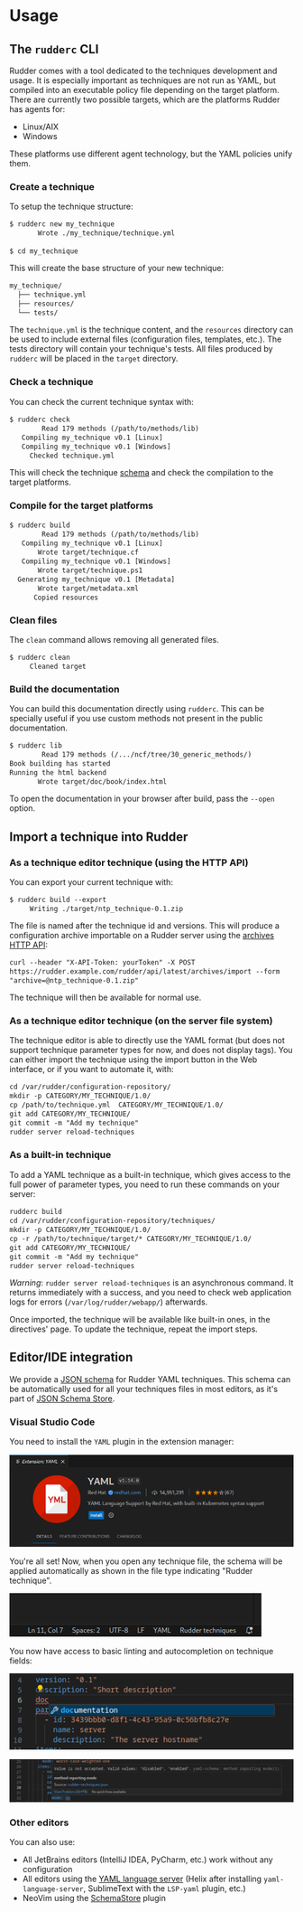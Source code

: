 # Usage

## The `rudderc` CLI

Rudder comes with a tool dedicated to the
techniques development and usage.
It is especially important as techniques are not run as YAML, but compiled into
an executable policy file depending on the target platform.
There are currently two possible targets, which are the platforms Rudder has agents for:

* Linux/AIX
* Windows

These platforms use different agent technology, but the YAML policies
unify them.

### Create a technique

To setup the technique structure:

```shell
$ rudderc new my_technique
       Wrote ./my_technique/technique.yml

$ cd my_technique
```

This will create the base structure of your new technique:

```text
my_technique/
  ├── technique.yml
  ├── resources/
  └── tests/
```

The `technique.yml` is the technique content,
and the `resources` directory can be used to include
external files (configuration files, templates, etc.).
The tests directory will contain your technique's tests.
All files produced by `rudderc` will be placed in the `target`
directory.

### Check a technique

You can check the current technique syntax with:

```shell
$ rudderc check
        Read 179 methods (/path/to/methods/lib)
   Compiling my_technique v0.1 [Linux]
   Compiling my_technique v0.1 [Windows]
     Checked technique.yml
```

This will check the technique [schema](https://raw.githubusercontent.com/Normation/rudder/master/policies/rudderc/src/technique.schema.json) and check the compilation
to the target platforms.

### Compile for the target platforms

```shell
$ rudderc build
        Read 179 methods (/path/to/methods/lib)
   Compiling my_technique v0.1 [Linux]
       Wrote target/technique.cf
   Compiling my_technique v0.1 [Windows]
       Wrote target/technique.ps1
  Generating my_technique v0.1 [Metadata]
       Wrote target/metadata.xml
      Copied resources
```

### Clean files

The `clean` command allows removing all generated files.

```shell
$ rudderc clean
     Cleaned target
```

### Build the documentation

You can build this documentation directly using `rudderc`.
This can be specially useful if you use custom methods not
present in the public documentation.

```shell
$ rudderc lib
        Read 179 methods (/.../ncf/tree/30_generic_methods/)
Book building has started
Running the html backend
       Wrote target/doc/book/index.html
```

To open the documentation in your browser after build, pass the `--open` option.

## Import a technique into Rudder

### As a technique editor technique (using the HTTP API)

You can export your current technique with:

```shell
$ rudderc build --export
     Writing ./target/ntp_technique-0.1.zip
```

The file is named after the technique id and versions.
This will produce a configuration archive importable on a Rudder server using the
[archives HTTP API](https://docs.rudder.io/api/v/18/#tag/Archives/operation/import):

```shell
curl --header "X-API-Token: yourToken" -X POST https://rudder.example.com/rudder/api/latest/archives/import --form "archive=@ntp_technique-0.1.zip"
```

The technique will then be available for normal use.

### As a technique editor technique (on the server file system)

The technique editor is able to directly use the YAML format (but does not support technique parameter types
for now, and does not display tags). You can either import the technique using the import button in the
Web interface, or if you want to automate it, with:

```shell
cd /var/rudder/configuration-repository/
mkdir -p CATEGORY/MY_TECHNIQUE/1.0/
cp /path/to/technique.yml  CATEGORY/MY_TECHNIQUE/1.0/
git add CATEGORY/MY_TECHNIQUE/
git commit -m "Add my technique"
rudder server reload-techniques
```

### As a built-in technique

To add a YAML technique as a built-in technique, which gives access to the full power of
parameter types, you need to run these commands on your server:

```shell
rudderc build
cd /var/rudder/configuration-repository/techniques/
mkdir -p CATEGORY/MY_TECHNIQUE/1.0/
cp -r /path/to/technique/target/* CATEGORY/MY_TECHNIQUE/1.0/
git add CATEGORY/MY_TECHNIQUE/
git commit -m "Add my technique"
rudder server reload-techniques
```

*Warning*: `rudder server reload-techniques` is an asynchronous command.
It returns immediately with a success, and
you need to check web application logs for errors (`/var/log/rudder/webapp/`) afterwards.

Once imported, the technique will be available like built-in ones, in the directives' page.
To update the technique, repeat the import steps.


## Editor/IDE integration

We provide a [JSON schema](https://raw.githubusercontent.com/Normation/rudder/master/policies/rudderc/src/technique.schema.json)
for Rudder YAML techniques.
This schema can be automatically used for all your techniques files in most editors,
as it's part of [JSON Schema Store](https://www.schemastore.org/json/).

### Visual Studio Code

You need to install the `YAML` plugin in the extension manager:

![The YAML plugin in Visual Studio Code](images/vscode-yaml.png)

You're all set! Now, when you open any technique file, the schema will be applied automatically
as shown in the file type indicating "Rudder technique".

![The Rudder techniques type](images/vscode-type.png)

You now have access to basic linting and autocompletion on technique fields:

![The Rudder techniques type](images/vscode-auto.png)

![The Rudder techniques type](images/vscode-lint.png)

### Other editors

You can also use:

* All JetBrains editors (IntelliJ IDEA, PyCharm, etc.) work without any configuration
* All editors using the [YAML language server](https://github.com/redhat-developer/yaml-language-server)
  (Helix after installing `yaml-language-server`, SublimeText with the `LSP-yaml` plugin, etc.)
* NeoVim using the [SchemaStore](https://github.com/b0o/SchemaStore.nvim) plugin
